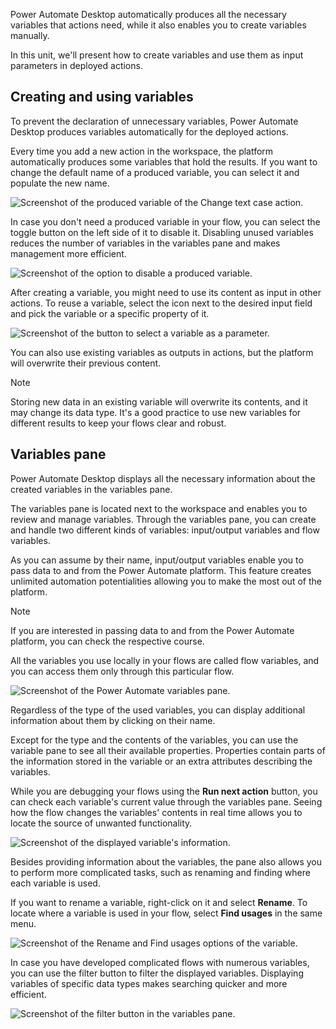 Power Automate Desktop automatically produces all the necessary variables that actions need, while it also enables you to create variables manually.

In this unit, we'll present how to create variables and use them as input parameters in deployed actions.

## Creating and using variables

To prevent the declaration of unnecessary variables, Power Automate Desktop produces variables automatically for the deployed actions.

Every time you add a new action in the workspace, the platform automatically produces some variables that hold the results. If you want to change the default name of a produced variable, you can select it and populate the new name.  

![Screenshot of the produced variable of the Change text case action.](..\media\produced-variables.png)

In case you don't need a produced variable in your flow, you can select the toggle button on the left side of it to disable it. Disabling unused variables reduces the number of variables in the variables pane and makes management more efficient.

![Screenshot of the option to disable a produced variable.](..\media\disabled-produced-variables.png)

After creating a variable, you might need to use its content as input in other actions. To reuse a variable, select the icon next to the desired input field and pick the variable or a specific property of it.

![Screenshot of the button to select a variable as a parameter.](..\media\select-variable-button.png)

You can also use existing variables as outputs in actions, but the platform will overwrite their previous content.

> [!NOTE]
> Storing new data in an existing variable will overwrite its contents, and it may change its data type. It's a good practice to use new variables for different results to keep your flows clear and robust.

## Variables pane

Power Automate Desktop displays all the necessary information about the created variables in the variables pane.

The variables pane is located next to the workspace and enables you to review and manage variables. Through the variables pane, you can create and handle two different kinds of variables: input/output variables and flow variables.

As you can assume by their name, input/output variables enable you to pass data to and from the Power Automate platform. This feature creates unlimited automation potentialities allowing you to make the most out of the platform.

> [!NOTE]
> If you are interested in passing data to and from the Power Automate platform, you can check the respective course.

All the variables you use locally in your flows are called flow variables, and you can access them only through this particular flow.

![Screenshot of the Power Automate variables pane.](..\media\variables-pane.png)

Regardless of the type of the used variables, you can display additional information about them by clicking on their name.

Except for the type and the contents of the variables, you can use the variable pane to see all their available properties. Properties contain parts of the information stored in the variable or an extra attributes describing the variables.

While you are debugging your flows using the **Run next action** button, you can check each variable's current value through the variables pane. Seeing how the flow changes the variables' contents in real time allows you to locate the source of unwanted functionality.

![Screenshot of the displayed variable's information.](..\media\variable-information.png)

Besides providing information about the variables, the pane also allows you to perform more complicated tasks, such as renaming and finding where each variable is used.

If you want to rename a variable, right-click on it and select **Rename**. To locate where a variable is used in your flow, select **Find usages** in the same menu.

![Screenshot of the Rename and Find usages options of the variable.](..\media\rename-find-usage-variable.png)

In case you have developed complicated flows with numerous variables, you can use the filter button to filter the displayed variables. Displaying variables of specific data types makes searching quicker and more efficient.

![Screenshot of the filter button in the variables pane.](..\media\variables-filter.png)
